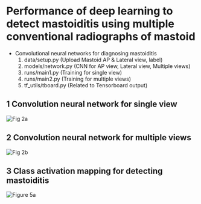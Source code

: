 # Performance of deep learning to detect mastoiditis using multiple conventional radiographs of mastoid
 - Convolutional neural networks for diagnosing mastoiditis
   1. data/setup.py   (Upload Mastoid AP & Lateral view, label)
   2. models/network.py   (CNN for AP view, Lateral view, Multiple views)
   3. runs/main1.py   (Training for single view)
   4. runs/main2.py   (Training for multiple views)
   5. tf_utils/tboard.py   (Related to Tensorboard output)
   
## 1 Convolution neural network for single view
![Fig 2a](https://user-images.githubusercontent.com/49828672/102782145-31a9a680-43dc-11eb-9ca8-250bcde9bc9c.png)

## 2 Convolution neural network for multiple views
![Fig 2b](https://user-images.githubusercontent.com/49828672/102782148-32dad380-43dc-11eb-88e6-5765c9558625.png)

## 3 Class activation mapping for detecting mastoiditis
![Figure 5a](https://user-images.githubusercontent.com/49828672/102781780-97496300-43db-11eb-816b-4304d0beec81.png)
